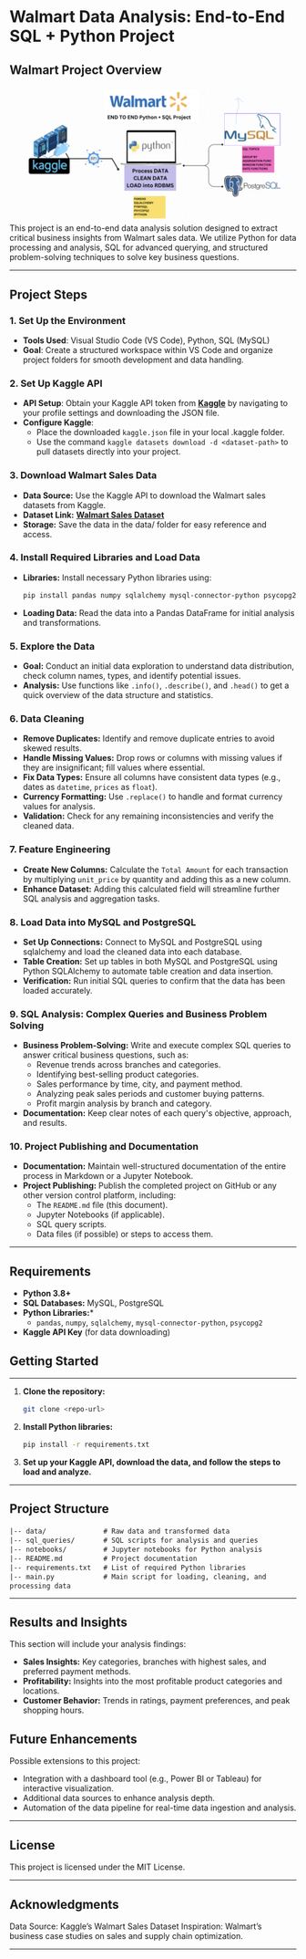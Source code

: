 # Walmart Data Analysis: End-to-End SQL + Python Project 
## Walmart Project Overview
![Walmart Project Overview](./Walmart%20Project.png)
This project is an end-to-end data analysis solution designed to extract critical business insights from Walmart sales data. We utilize Python for data processing and analysis, SQL for advanced querying, and structured problem-solving techniques to solve key business questions. 

---
## Project Steps
### 1. Set Up the Environment
- **Tools Used**: Visual Studio Code (VS Code), Python, SQL (MySQL)
- **Goal**: Create a structured workspace within VS Code and organize project folders for smooth development and data handling.
### 2. Set Up Kaggle API
- **API Setup**: Obtain your Kaggle API token from [**Kaggle**](https://www.kaggle.com/)
 by navigating to your profile settings and downloading the JSON file.
- **Configure Kaggle**:
    - Place the downloaded ```kaggle.json``` file in your local .kaggle folder.
    - Use the command ```kaggle datasets download -d <dataset-path>``` to pull datasets directly into your project.
### 3. Download Walmart Sales Data
- **Data Source:** Use the Kaggle API to download the Walmart sales datasets from Kaggle.
- **Dataset Link:** [**Walmart Sales Dataset**](https://www.kaggle.com/datasets/najir0123/walmart-10k-sales-datasets)
- **Storage:** Save the data in the data/ folder for easy reference and access.
### 4. Install Required Libraries and Load Data
- **Libraries:** Install necessary Python libraries using:
  ```bash
  pip install pandas numpy sqlalchemy mysql-connector-python psycopg2
  ```
- **Loading Data:** Read the data into a Pandas DataFrame for initial analysis and transformations.
### 5. Explore the Data
- **Goal:** Conduct an initial data exploration to understand data distribution, check column names, types, and identify potential issues.
- **Analysis:** Use functions like ```.info()```, ```.describe()```, and ```.head()``` to get a quick overview of the data structure and statistics.
### 6. Data Cleaning
- **Remove Duplicates:** Identify and remove duplicate entries to avoid skewed results.
- **Handle Missing Values:** Drop rows or columns with missing values if they are insignificant; fill values where essential.
- **Fix Data Types:** Ensure all columns have consistent data types (e.g., dates as ```datetime```, ```prices``` as ```float```).
- **Currency Formatting:** Use ```.replace()``` to handle and format currency values for analysis.
- **Validation:** Check for any remaining inconsistencies and verify the cleaned data.
### 7. Feature Engineering
- **Create New Columns:** Calculate the ```Total Amount``` for each transaction by multiplying ```unit_price``` by quantity and adding this as a new column.
- **Enhance Dataset:** Adding this calculated field will streamline further SQL analysis and aggregation tasks.
### 8. Load Data into MySQL and PostgreSQL
- **Set Up Connections:** Connect to MySQL and PostgreSQL using sqlalchemy and load the cleaned data into each database.
- **Table Creation:** Set up tables in both MySQL and PostgreSQL using Python SQLAlchemy to automate table creation and data insertion.
- **Verification:** Run initial SQL queries to confirm that the data has been loaded accurately.
### 9. SQL Analysis: Complex Queries and Business Problem Solving
- **Business Problem-Solving:** Write and execute complex SQL queries to answer critical business questions, such as:
    - Revenue trends across branches and categories.
    - Identifying best-selling product categories.
    - Sales performance by time, city, and payment method.
    - Analyzing peak sales periods and customer buying patterns.
    - Profit margin analysis by branch and category.
- **Documentation:** Keep clear notes of each query's objective, approach, and results.
### 10. Project Publishing and Documentation
- **Documentation:** Maintain well-structured documentation of the entire process in Markdown or a Jupyter Notebook.
- **Project Publishing:** Publish the completed project on GitHub or any other version control platform, including:
    - The ```README.md``` file (this document).
    - Jupyter Notebooks (if applicable).
    - SQL query scripts.
    - Data files (if possible) or steps to access them.
 
---
## Requirements
- **Python 3.8+**
- **SQL Databases:** MySQL, PostgreSQL
- **Python Libraries:***
    - ```pandas```, ```numpy```, ```sqlalchemy```, ```mysql-connector-python```, ```psycopg2```
- **Kaggle API Key** (for data downloading)
## Getting Started

---

1. **Clone the repository:**

   ```bash
   git clone <repo-url>
   ```

2. **Install Python libraries:**

   ```bash
   pip install -r requirements.txt
   ```

3. **Set up your Kaggle API, download the data, and follow the steps to load and analyze.**

---

## Project Structure

```
|-- data/              # Raw data and transformed data
|-- sql_queries/       # SQL scripts for analysis and queries
|-- notebooks/         # Jupyter notebooks for Python analysis
|-- README.md          # Project documentation
|-- requirements.txt   # List of required Python libraries
|-- main.py            # Main script for loading, cleaning, and processing data
```
---
## Results and Insights
This section will include your analysis findings:

- **Sales Insights:** Key categories, branches with highest sales, and preferred payment methods.
- **Profitability:** Insights into the most profitable product categories and locations.
- **Customer Behavior:** Trends in ratings, payment preferences, and peak shopping hours.
## Future Enhancements
Possible extensions to this project:

- Integration with a dashboard tool (e.g., Power BI or Tableau) for interactive visualization.
- Additional data sources to enhance analysis depth.
- Automation of the data pipeline for real-time data ingestion and analysis.

---
## License
This project is licensed under the MIT License.

---
## Acknowledgments
Data Source: Kaggle’s Walmart Sales Dataset
Inspiration: Walmart’s business case studies on sales and supply chain optimization.

---

